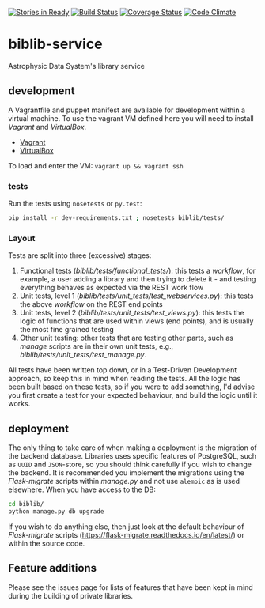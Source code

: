[![Stories in Ready](https://badge.waffle.io/adsabs/biblib-service.png?label=ready&title=Ready)](https://waffle.io/adsabs/biblib-service)
[![Build Status](https://travis-ci.org/adsabs/biblib-service.svg?branch=master)](https://travis-ci.org/adsabs/biblib-service)
[![Coverage Status](https://coveralls.io/repos/adsabs/biblib-service/badge.svg?branch=master)](https://coveralls.io/r/adsabs/biblib-service?branch=master)
[![Code Climate](https://codeclimate.com/github/adsabs/biblib-service/badges/gpa.svg)](https://codeclimate.com/github/adsabs/biblib-service)

# biblib-service

Astrophysic Data System's library service 

## development

A Vagrantfile and puppet manifest are available for development within a virtual machine. To use the vagrant VM defined here you will need to install *Vagrant* and *VirtualBox*. 

  * [Vagrant](https://docs.vagrantup.com)
  * [VirtualBox](https://www.virtualbox.org)

To load and enter the VM: `vagrant up && vagrant ssh`

### tests

Run the tests using `nosetests` or `py.test`:
```bash
pip install -r dev-requirements.txt ; nosetests biblib/tests/
```

### Layout

Tests are split into three (excessive) stages:
  1. Functional tests (*biblib/tests/functional_tests/*): this tests a *workflow*, for example, a user adding a library and then trying to delete it - and testing everything behaves as expected via the REST work flow
  2. Unit tests, level 1 (*biblib/tests/unit_tests/test_webservices.py*): this tests the above *workflow* on the REST end points
  3. Unit tests, level 2 (*biblib/tests/unit_tests/test_views.py*): this tests the logic of functions that are used within views (end points), and is usually the most fine grained testing
  4. Other unit testing: other tests that are testing other parts, such as *manage* scripts are in their own unit tests, e.g., *biblib/tests/unit_tests/test_manage.py*.

All tests have been written top down, or in a Test-Driven Development approach, so keep this in mind when reading the tests. All the logic has been built based on these tests, so if you were to add something, I'd advise you first create a test for your expected behaviour, and build the logic until it works.


## deployment

The only thing to take care of when making a deployment is the migration of the backend database. Libraries uses specific features of PostgreSQL, such as `UUID` and `JSON`-store, so you should think carefully if you wish to change the backend. It is recommended you implement the migrations using the *Flask-migrate* scripts within *manage.py* and not use `alembic` as is used elsewhere. When you have access to the DB:

```bash
cd biblib/
python manage.py db upgrade
```

If you wish to do anything else, then just look at the default behaviour of *Flask-migrate* scripts (https://flask-migrate.readthedocs.io/en/latest/) or within the source code.

## Feature additions

Please see the issues page for lists of features that have been kept in mind during the building of private libraries.

